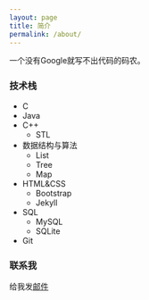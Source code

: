 ```yaml
---
layout: page
title: 简介
permalink: /about/
---
```


一个没有Google就写不出代码的码农。

### 技术栈

- C
- Java
- C++
  - STL
- 数据结构与算法
  - List
  - Tree
  - Map
- HTML&CSS
  - Bootstrap
  - Jekyll
- SQL
  - MySQL
  - SQLite
- Git

### 联系我

给我发[邮件](mailto:511158080@qq.com)
